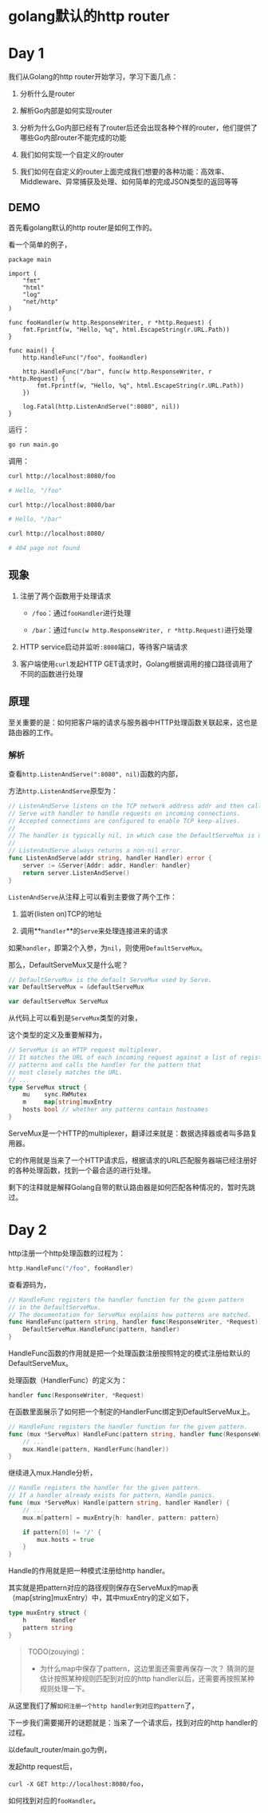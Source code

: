 # golang默认的http router


# Day 1

我们从Golang的http router开始学习，学习下面几点：

1. 分析什么是router

2. 解析Go内部是如何实现router

3. 分析为什么Go内部已经有了router后还会出现各种个样的router，他们提供了哪些Go内部router不能完成的功能

4. 我们如何实现一个自定义的router

5. 我们如何在自定义的router上面完成我们想要的各种功能：高效率、Middleware、异常捕获及处理、如何简单的完成JSON类型的返回等等


## DEMO

首先看golang默认的http router是如何工作的。

看一个简单的例子，

```golang
package main

import (
	"fmt"
	"html"
	"log"
	"net/http"
)

func fooHandler(w http.ResponseWriter, r *http.Request) {
	fmt.Fprintf(w, "Hello, %q", html.EscapeString(r.URL.Path))
}

func main() {
	http.HandleFunc("/foo", fooHandler)

	http.HandleFunc("/bar", func(w http.ResponseWriter, r *http.Request) {
		fmt.Fprintf(w, "Hello, %q", html.EscapeString(r.URL.Path))
	})

	log.Fatal(http.ListenAndServe(":8080", nil))
}
```

运行：

```bash
go run main.go
```

调用：

```bash
curl http://localhost:8080/foo

# Hello, "/foo"

curl http://localhost:8080/bar

# Hello, "/bar"

curl http://localhost:8080/

# 404 page not found

```

## 现象

1. 注册了两个函数用于处理请求

    - `/foo`：通过`fooHandler`进行处理

    - `/bar`：通过`func(w http.ResponseWriter, r *http.Request)`进行处理

2. HTTP service启动并监听`:8080`端口，等待客户端请求

3. 客户端使用`curl`发起HTTP GET请求时，Golang根据调用的接口路径调用了不同的函数进行处理


## 原理

至关重要的是：如何把客户端的请求与服务器中HTTP处理函数关联起来，这也是路由器的工作。


### 解析

查看`http.ListenAndServe(":8080", nil)`函数的内部，

方法`http.ListenAndServe`原型为：

```go
// ListenAndServe listens on the TCP network address addr and then calls
// Serve with handler to handle requests on incoming connections.
// Accepted connections are configured to enable TCP keep-alives.
//
// The handler is typically nil, in which case the DefaultServeMux is used.
//
// ListenAndServe always returns a non-nil error.
func ListenAndServe(addr string, handler Handler) error {
	server := &Server{Addr: addr, Handler: handler}
	return server.ListenAndServe()
}
```

`ListenAndServe`从注释上可以看到主要做了两个工作：

1. 监听(listen on)TCP的地址

2. 调用**`handler`**的`Serve`来处理连接进来的请求

如果`handler`，即第2个入参，为`nil`，则使用`DefaultServeMux`。


那么，DefaultServeMux又是什么呢？

```go
// DefaultServeMux is the default ServeMux used by Serve.
var DefaultServeMux = &defaultServeMux

var defaultServeMux ServeMux
```

从代码上可以看到是`ServeMux`类型的对象，

这个类型的定义及重要解释为，

```go
// ServeMux is an HTTP request multiplexer.
// It matches the URL of each incoming request against a list of registered
// patterns and calls the handler for the pattern that
// most closely matches the URL.
// ...
type ServeMux struct {
	mu    sync.RWMutex
	m     map[string]muxEntry
	hosts bool // whether any patterns contain hostnames
}

```

ServeMux是一个HTTP的multiplexer，翻译过来就是：数据选择器或者叫多路复用器。

它的作用就是当来了一个HTTP请求后，根据请求的URL匹配服务器端已经注册好的各种处理函数，找到一个最合适的进行处理。

剩下的注释就是解释Golang自带的默认路由器是如何匹配各种情况的，暂时先跳过。



# Day 2

http注册一个http处理函数的过程为：

```go
http.HandleFunc("/foo", fooHandler)
```

查看源码为，

```go
// HandleFunc registers the handler function for the given pattern
// in the DefaultServeMux.
// The documentation for ServeMux explains how patterns are matched.
func HandleFunc(pattern string, handler func(ResponseWriter, *Request)) {
	DefaultServeMux.HandleFunc(pattern, handler)
}
```

HandleFunc函数的作用就是把一个处理函数注册按照特定的模式注册给默认的DefaultServeMux。

处理函数（HandlerFunc）的定义为：

```go
handler func(ResponseWriter, *Request)
```

在函数里面展示了如何把一个制定的HandlerFunc绑定到DefaultServeMux上。

```go
// HandleFunc registers the handler function for the given pattern.
func (mux *ServeMux) HandleFunc(pattern string, handler func(ResponseWriter, *Request)) {
    // ...
	mux.Handle(pattern, HandlerFunc(handler))
}
```

继续进入mux.Handle分析，

```go
// Handle registers the handler for the given pattern.
// If a handler already exists for pattern, Handle panics.
func (mux *ServeMux) Handle(pattern string, handler Handler) {
    // ...
	mux.m[pattern] = muxEntry{h: handler, pattern: pattern}

	if pattern[0] != '/' {
		mux.hosts = true
	}
}
```


Handle的作用就是把一种模式注册给http handler。

其实就是把pattern对应的路径规则保存在ServeMux的map表（map[string]muxEntry）中，其中muxEntry的定义如下，

```go
type muxEntry struct {
	h       Handler
	pattern string
}
```

> TODO(zouying)：
> - 为什么map中保存了pattern，这边里面还需要再保存一次？
> 猜测的是估计按照某种规则匹配到对应的http handler以后，还需要再按照某种规则处理一下。

从这里我们了解`如何注册一个http handler到对应的pattern`了，

下一步我们需要揭开的谜题就是：当来了一个请求后，找到对应的http handler的过程。

以default_router/main.go为例，

发起http request后，

`curl -X GET http://localhost:8080/foo`，

如何找到对应的`fooHandler`。

